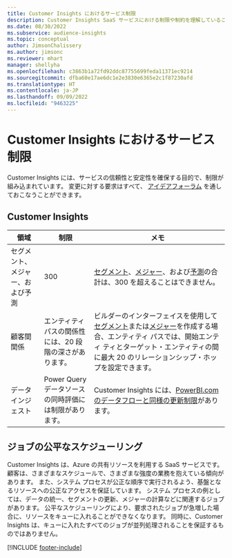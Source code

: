 ```yaml
---
title: Customer Insights におけるサービス制限
description: Customer Insights SaaS サービスにおける制限や制約を理解していること。
ms.date: 08/30/2022
ms.subservice: audience-insights
ms.topic: conceptual
author: JimsonChalissery
ms.author: jimsonc
ms.reviewer: mhart
manager: shellyha
ms.openlocfilehash: c3863b1a72fd92ddc87755699feda11371ec9214
ms.sourcegitcommit: dfba60e17ae6dc1e2e3830e6365e2c1f87230afd
ms.translationtype: HT
ms.contentlocale: ja-JP
ms.lasthandoff: 09/09/2022
ms.locfileid: "9463225"
---
```

# <a name="service-limits-in-customer-insights"></a>Customer Insights におけるサービス制限

 Customer Insights には、サービスの信頼性と安定性を確保する目的で、制限が組み込まれています。 変更に対する要求はすべて、 [アイデアフォーラム](https://go.microsoft.com/fwlink/?linkid=2074172) を通しておこなうことができます。

## <a name="customer-insights"></a>Customer Insights

| 領域  | 制限  | メモ  |
|-------------|---------------------------------------------------------------------|---------------------------------------------------------------------|
| セグメント、メジャー、および予測 | 300  | [セグメント](segments.md)、[メジャー](measures.md)、および[予測](predictions-overview.md)の合計は、300 を超えることはできません。  |
| 顧客間関係 | エンティティ パスの関係性には、20 段階の深さがあります。 | ビルダーのインターフェイスを使用して[セグメント](segments.md)または[メジャー](measures.md)を作成する場合、エンティティ パスでは、開始エンティ ティとターゲット・エンティティの間に最大 20 のリレーションシップ・ホップを設定できます。  |
|データ インジェスト| Power Query データソースの同時評価には制限があります。 | Customer Insights には、[PowerBI.com のデータフローと同様の更新制限](/power-query/power-query-online-limits#refresh-limits)があります。 |

## <a name="fair-scheduling-of-jobs"></a>ジョブの公平なスケジューリング

Customer Insights は、Azure の共有リソースを利用する SaaS サービスです。 顧客は、さまざまなスケジュールで、さまざまな強度の業務を抱えている傾向があります。 また、システム プロセスが公正な順序で実行されるよう、基盤となるリソースへの公正なアクセスを保証しています。 システム プロセスの例としては、データの統一、セグメントの更新、メジャーの計算などに関連するジョブがあります。 公平なスケジューリングにより、要求されたジョブが急増した場合に、リソースをキューに入れることができなくなります。 同時に、Customer Insights は、キューに入れたすべてのジョブが並列処理されることを保証するものではありません。

[!INCLUDE [footer-include](includes/footer-banner.md)]
